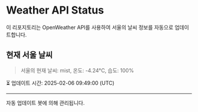 
# Weather API Status

이 리포지토리는 OpenWeather API를 사용하여 서울의 날씨 정보를 자동으로 업데이트합니다.

## 현재 서울 날씨
> 서울의 현재 날씨: mist, 온도: -4.24°C, 습도: 100%

⏳ 업데이트 시간: 2025-02-06 09:49:00 (UTC)

---
자동 업데이트 봇에 의해 관리됩니다.
